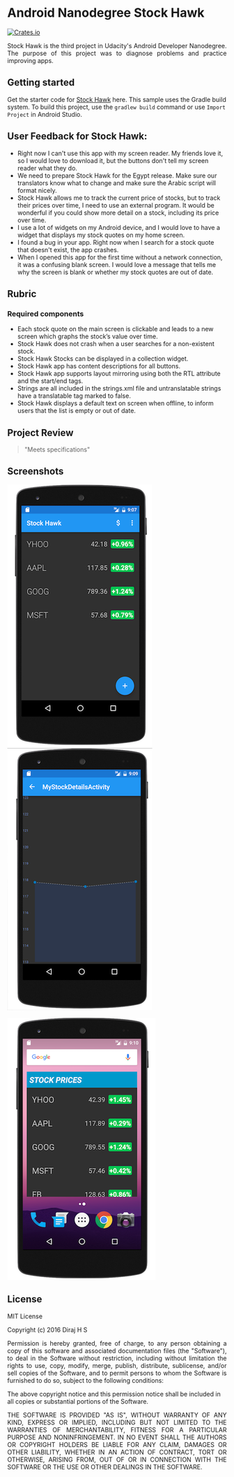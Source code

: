 # Android Nanodegree Stock Hawk

[![Crates.io](https://img.shields.io/crates/l/rustc-serialize.svg?maxAge=2592000)]()

<p align="justify">
Stock Hawk is the third project in Udacity's Android Developer Nanodegree. The purpose of this project was to diagnose problems and practice improving apps. 
</p>

## Getting started
Get the starter code for [Stock Hawk](https://github.com/udacity/StockHawk) here. This sample uses the Gradle build system. To build this project, use the `gradlew build` command or use `Import Project` in Android Studio.

## User Feedback for Stock Hawk:
* Right now I can't use this app with my screen reader. My friends love it, so I would love to download it, but the buttons don't tell my screen reader what they do.
* We need to prepare Stock Hawk for the Egypt release. Make sure our translators know what to change and make sure the Arabic script will format nicely.
* Stock Hawk allows me to track the current price of stocks, but to track their prices over time, I need to use an external program. It would be wonderful if you could show more detail on a stock, including its price over time.
* I use a lot of widgets on my Android device, and I would love to have a widget that displays my stock quotes on my home screen.
* I found a bug in your app. Right now when I search for a stock quote that doesn't exist, the app crashes.
* When I opened this app for the first time without a network connection, it was a confusing blank screen. I would love a message that tells me why the screen is blank or whether my stock quotes are out of date.


## Rubric

### Required components
* Each stock quote on the main screen is clickable and leads to a new screen which graphs the stock’s value over time.
* Stock Hawk does not crash when a user searches for a non-existent stock.
* Stock Hawk Stocks can be displayed in a collection widget.
* Stock Hawk app has content descriptions for all buttons.
* Stock Hawk app supports layout mirroring using both the RTL attribute and the start/end tags.
* Strings are all included in the strings.xml file and untranslatable strings have a translatable tag marked to false.
* Stock Hawk displays a default text on screen when offline, to inform users that the list is empty or out of date.

## Project Review
> "Meets specifications"

## Screenshots
![Stock Hawk MainActivity](https://github.com/DirajHS/StockHawk/blob/master/ScreeenShot1.png)
![Stock Hawk Stock Graph](https://github.com/DirajHS/StockHawk/blob/master/ScreenShot2.png)

![Stock Hawk Widget](https://github.com/DirajHS/StockHawk/blob/master/ScreenShot3.png)

## License

MIT License

Copyright (c) 2016 Diraj H S

<p align="justify">
Permission is hereby granted, free of charge, to any person obtaining a copy
of this software and associated documentation files (the "Software"), to deal
in the Software without restriction, including without limitation the rights
to use, copy, modify, merge, publish, distribute, sublicense, and/or sell
copies of the Software, and to permit persons to whom the Software is
furnished to do so, subject to the following conditions:
</p>

The above copyright notice and this permission notice shall be included in all
copies or substantial portions of the Software.

<p align="justify">
THE SOFTWARE IS PROVIDED "AS IS", WITHOUT WARRANTY OF ANY KIND, EXPRESS OR
IMPLIED, INCLUDING BUT NOT LIMITED TO THE WARRANTIES OF MERCHANTABILITY,
FITNESS FOR A PARTICULAR PURPOSE AND NONINFRINGEMENT. IN NO EVENT SHALL THE
AUTHORS OR COPYRIGHT HOLDERS BE LIABLE FOR ANY CLAIM, DAMAGES OR OTHER
LIABILITY, WHETHER IN AN ACTION OF CONTRACT, TORT OR OTHERWISE, ARISING FROM,
OUT OF OR IN CONNECTION WITH THE SOFTWARE OR THE USE OR OTHER DEALINGS IN THE
SOFTWARE.
</p>

